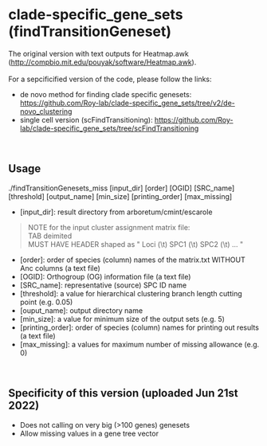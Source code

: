 # clade-specific_gene_sets (findTransitionGeneset)
The original version with text outputs for Heatmap.awk (http://compbio.mit.edu/pouyak/software/Heatmap.awk).<br><br>
For a sepcificified version of the code, please follow the links:<br>
- de novo method for finding clade specific genesets: https://github.com/Roy-lab/clade-specific_gene_sets/tree/v2/de-novo_clustering
- single cell version (scFindTransitioning): https://github.com/Roy-lab/clade-specific_gene_sets/tree/scFindTransitioning
<br>

## Usage
./findTransitionGenesets_miss [input_dir] [order] [OGID] [SRC_name] [threshold] [output_name] [min_size] [printing_order] [max_missing]

 - [input_dir]: result directory from arboretum/cmint/escarole
 > NOTE for the input cluster assignment matrix file: <br>
 > TAB deimited <br>
 > MUST HAVE HEADER shaped as  " Loci (\t) SPC1 (\t) SPC2 (\t) ... "
 - [order]: order of species (column) names of the matrix.txt WITHOUT Anc columns (a text file)
 - [OGID]: Orthogroup (OG) information file (a text file)
 - [SRC_name]: representative (source) SPC ID name
 - [threshold]: a value for hierarchical clustering branch length cutting point (e.g. 0.05)
 - [ouput_name]: output directory name
 - [min_size]: a value for minimum size of the output sets (e.g. 5)
 - [printing_order]: order of species (column) names for printing out results (a text file)
 - [max_missing]: a values for maximum number of missing allowance (e.g. 0)
<br>

## Specificity of this version (uploaded Jun 21st 2022)
- Does not calling on very big (>100 genes) genesets
- Allow missing values in a gene tree vector
